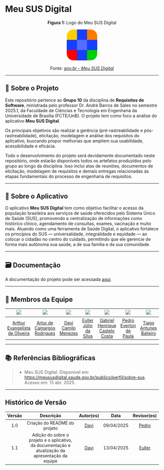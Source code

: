 # Meu SUS Digital

<div align="center">
  <p><strong>Figura 1:</strong> Logo do Meu SUS Digital</p>
  <p align="center"><img src="docs/img/MeuSUSDigital.png" width = 20%></p>
  <p>Fonte: <a href="https://www.gov.br/pt-br/apps/conecte-sus" target="_blank"><i>gov.br - Meu SUS Digital</i></a></p>
</div>

---

## 📄 Sobre o Projeto

Este repositório pertence ao **Grupo 10** da disciplina de **Requisitos de Software**, ministrada pelo professor Dr. André Barros de Sales no semestre 2025.1, da Faculdade de Ciências e Tecnologia em Engenharia da Universidade de Brasília (FCTE/UnB). O projeto tem como foco a análise do aplicativo **Meu SUS Digital**.

Os principais objetivos são realizar a gerência (pré-rastreabilidade e pós-rastreabilidade), elicitação, modelagem e análise dos requisitos do aplicativo, buscando propor melhorias que ampliem sua usabilidade, acessibilidade e eficácia.

Todo o desenvolvimento do projeto será devidamente documentado neste repositório, onde estarão disponíveis todos os artefatos produzidos pelo grupo ao longo da disciplina. Isso inclui atas de reuniões, documentos de elicitação, modelagem de requisitos e demais entregas relacionadas às etapas fundamentais do processo de engenharia de requisitos.

---

## 📱 Sobre o Aplicativo

O aplicativo **Meu SUS Digital** tem como objetivo facilitar o acesso da população brasileira aos serviços de saúde oferecidos pelo Sistema Único de Saúde (SUS), promovendo a centralização de informações como histórico clínico, agendamento de consultas, exames, vacinação e muito mais. Atuando como uma ferramenta de Saúde Digital, o aplicativo fortalece os princípios do SUS — universalidade, integralidade e equidade — ao colocar o cidadão no centro do cuidado, permitindo que ele gerencie de forma mais autônoma sua saúde, a de sua família e da sua comunidade.

---

## 🗃️ Documentação

A documentação do projeto pode ser acessada [aqui](https://requisitos-de-software.github.io/2025.1-MeuSUSDigital/). <br>

---

## 👥 Membros da Equipe

| [![](https://avatars.githubusercontent.com/arthurevg)](https://github.com/arthurevg) | [![](https://avatars.githubusercontent.com/ArturDCR)](https://github.com/ArturDCR) | [![](https://avatars.githubusercontent.com/Davicamilo23)](https://github.com/Davicamilo23) | [![](https://avatars.githubusercontent.com/Potatoyz908)](https://github.com/Potatoyz908) | [![](https://avatars.githubusercontent.com/GabrielCastelo-31)](https://github.com/GabrielCastelo-31) | [![](https://avatars.githubusercontent.com/pedroeverton217)](https://github.com/pedroeverton217) | [![](https://avatars.githubusercontent.com/TiagoBalieiro)](https://github.com/TiagoBalieiro) |
|:-:|:-:|:-:|:-:|:-:|:-:|:-:|
| [Arthur Evangelista de Oliveira](https://github.com/arthurevg) | [Artur de Camargos Rodrigues](https://github.com/ArturDCR) | [Davi Camilo Menezes](https://github.com/Davicamilo23) | [Euller Júlio da Silva](https://github.com/Potatoyz908) | [Gabriel Henrique Castelo Costa](https://github.com/GabrielCastelo-31) | [Pedro Everton de Paula](https://github.com/pedroeverton217) | [Tiago Antunes Balieiro](https://github.com/TiagoBalieiro) |

---

## 📚 Referências Bibliográficas

> - Meu SUS Digital. Disponível em: <https://meususdigital.saude.gov.br/publico/perfil/sobre-sus>. Acesso em: 13 abr. 2025.

---

## Histórico de Versão

| Versão |Descrição |Autor(es) |Data |Revisor(es)|
|:-:     | :-:      | :-:      | :-: |:-:|
|1.0     | Criação do README do projeto | [Davi](https://github.com/Davicamilo23) | 09/04/2025 | [Pedro](https://github.com/pedroeverton217) |
|1.1     | Adição do sobre o projeto e o aplicativo, da documentação e atualização da apresentação da equipe | [Davi](https://github.com/Davicamilo23) | 13/04/2025 | [Euller](https://github.com/Potatoyz908) |
